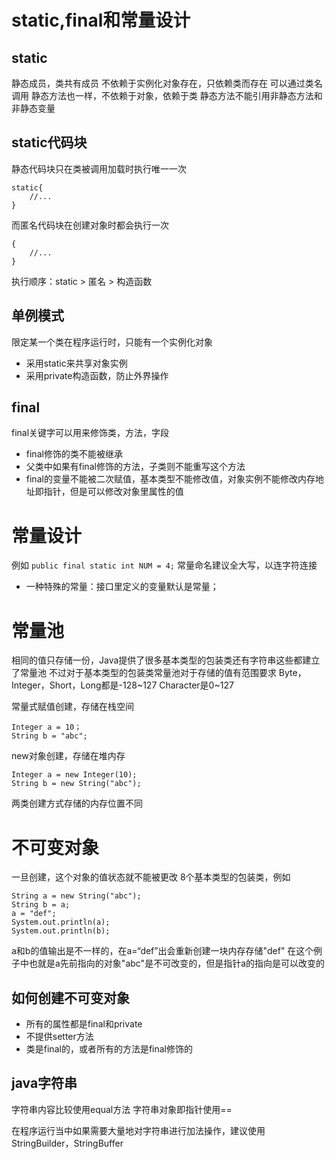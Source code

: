 # static,final和常量设计
## static
静态成员，类共有成员
不依赖于实例化对象存在，只依赖类而存在
可以通过类名调用
静态方法也一样，不依赖于对象，依赖于类
静态方法不能引用非静态方法和非静态变量

## static代码块
静态代码块只在类被调用加载时执行唯一一次
```
static{
    //...
}
```
而匿名代码块在创建对象时都会执行一次
```
{
    //...
}
```
执行顺序：static > 匿名 > 构造函数

## 单例模式
限定某一个类在程序运行时，只能有一个实例化对象
* 采用static来共享对象实例
* 采用private构造函数，防止外界操作

## final
final关键字可以用来修饰类，方法，字段
* final修饰的类不能被继承
* 父类中如果有final修饰的方法，子类则不能重写这个方法
* final的变量不能被二次赋值，基本类型不能修改值，对象实例不能修改内存地址即指针，但是可以修改对象里属性的值

# 常量设计
例如
```public final static int NUM = 4;```
常量命名建议全大写，以连字符连接
* 一种特殊的常量：接口里定义的变量默认是常量；

# 常量池
相同的值只存储一份，Java提供了很多基本类型的包装类还有字符串这些都建立了常量池
不过对于基本类型的包装类常量池对于存储的值有范围要求
Byte，Integer，Short，Long都是-128~127
Character是0~127 

常量式赋值创建，存储在栈空间
```
Integer a = 10；
String b = "abc";
```
new对象创建，存储在堆内存
```
Integer a = new Integer(10);
String b = new String("abc");
```
两类创建方式存储的内存位置不同

# 不可变对象
一旦创建，这个对象的值状态就不能被更改
8个基本类型的包装类，例如
```
String a = new String("abc");
String b = a;
a = "def";
System.out.println(a);
System.out.println(b);
 ```
a和b的值输出是不一样的，在a=“def”出会重新创建一块内存存储"def"
在这个例子中也就是a先前指向的对象"abc"是不可改变的，但是指针a的指向是可以改变的

## 如何创建不可变对象 
* 所有的属性都是final和private
* 不提供setter方法
* 类是final的，或者所有的方法是final修饰的

## java字符串

字符串内容比较使用equal方法
字符串对象即指针使用==

在程序运行当中如果需要大量地对字符串进行加法操作，建议使用StringBuilder，StringBuffer
